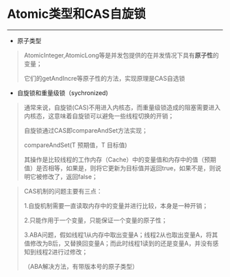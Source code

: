  # Atomic类型和CAS自旋锁
 ----------
- 原子类型
> AtomicInteger,AtomicLong等是并发包提供的在并发情况下具有**原子性**的变量；
> 
> 它们的getAndIncre等原子性的方法，实现原理是CAS自选锁

- 自旋锁和重量级锁（sychronized)
> 通常来说，自旋锁(CAS)不用进入内核态，而重量级锁造成的阻塞需要进入内核态，这意味着自旋锁可以避免一些线程切换的开销；
> 
> 自旋锁通过CAS即compareAndSet方法实现；
> 
> compareAndSet(T 预期值，T 目标值)
> 
> 其操作是比较线程的工作内存（Cache）中的变量值和内存中的值（预期值）是否相等，如果是，则将它更新为目标值并返回true，如果不是，则说明它被修改了，返回false；
> 

> CAS机制的问题主要有三点：
> 
> 1.自旋机制需要一直读取内存中的变量并进行比较，本身是一种开销；
> 
> 2.只能作用于一个变量，只能保证一个变量的原子性；
> 
> 3.ABA问题，假如线程1从内存中取出变量A；线程2从也取出变量A，将其值修改为B后，又替换回变量A；而此时线程1读到的还是变量A，并没有感知到线程2进行过修改；
> 
> （ABA解决方法，有带版本号的原子类型）